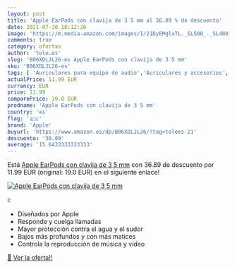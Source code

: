 ```yaml
---
layout: post
title: 'Apple EarPods con clavija de 3 5 mm al 36.89 % de descuento'
date: 2021-07-30 18:12:26
image: 'https://m.media-amazon.com/images/I/21DyEMglxTL._SL500_._SL400_.jpg'
comments: true
category: ofertas
author: 'tole.es'
slug: 'B06XDLJL26-es Apple EarPods con clavija de 3 5 mm'
sku: 'B06XDLJL26-es'
tags: [ 'Auriculares para equipo de audio','Auriculares y accesorios','Electrónica','apple', ]
actualPrice: 11.99 EUR
currency: EUR
price: 11.99
comparePrice: 19.0 EUR
prodname: 'Apple EarPods con clavija de 3 5 mm'
country: 'es'
flag: '🇪🇸'
brand: 'Apple'
buyurl: 'https://www.amazon.es/dp/B06XDLJL26/?tag=tolees-21'
descuento: '36.89'
average: '15.6433333333333'
---
```


Está [Apple EarPods con clavija de 3 5 mm](https://www.amazon.es/dp/B06XDLJL26/?tag=tolees-21) con 36.89 de descuento por 11.99 EUR (original: 19.0 EUR) en el siguiente enlace!

[![Apple EarPods con clavija de 3 5 mm](https://m.media-amazon.com/images/I/21DyEMglxTL._SL500_._SL400_.jpg)](https://www.amazon.es/dp/B06XDLJL26/?tag=tolees-21)

ℹ️:

- Diseñados por Apple
- Responde y cuelga llamadas
- Mayor protección contra el agua y el sudor
- Bajos más profundos y con más matices
- Controla la reproducción de música y vídeo

[🛒 Ver la oferta!!](https://www.amazon.es/dp/B06XDLJL26/?tag=tolees-21)
